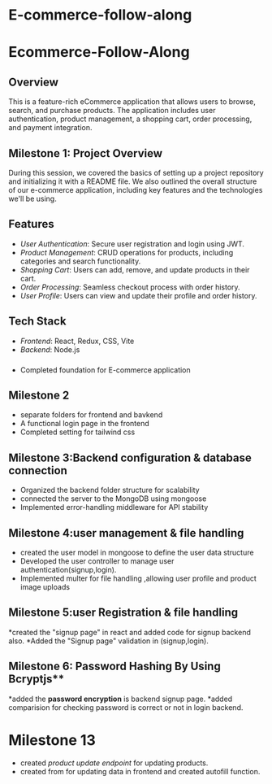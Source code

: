 # E-commerce-follow-along

# Ecommerce-Follow-Along

## Overview
This is a feature-rich eCommerce application that allows users to browse, search, and purchase products. The application includes user authentication, product management, a shopping cart, order processing, and payment integration.

## Milestone 1: Project Overview
During this session, we covered the basics of setting up a project repository and initializing it with a README file. We also outlined the overall structure of our e-commerce application, including key features and the technologies we'll be using.

## Features
- *User Authentication*: Secure user registration and login using JWT.
- *Product Management*: CRUD operations for products, including categories and search functionality.
- *Shopping Cart*: Users can add, remove, and update products in their cart.
- *Order Processing*: Seamless checkout process with order history.
- *User Profile*: Users can view and update their profile and order history.

## Tech Stack
- *Frontend*: React, Redux, CSS, Vite
- *Backend*: Node.js

###

* Completed foundation for E-commerce application

## Milestone 2

* separate folders for frontend and bavkend
* A functional login page in the frontend
* Completed setting for tailwind css


## Milestone 3:Backend configuration & database connection

* Organized the backend folder structure for scalability
* connected the server to the MongoDB using mongoose
* Implemented error-handling middleware for API stability


## Milestone 4:user management & file handling
* created the user model in mongoose to define the user data structure   
* Developed the user controller to manage user authentication(signup,login).
* Implemented multer for file handling ,allowing user profile and product image   uploads

## Milestone 5:user Registration & file handling
*created the "signup page" in react and added code for signup backend also.
*Added the "Signup page" validation in (signup,login).

## Milestone 6: Password Hashing By Using Bcryptjs**
*added the **password encryption** is backend signup page.
*added comparision for checking password is correct or not in login backend.

# Milestone 13

   - created *product update endpoint* for updating products.
   - created from for updating data in frontend and created autofill function.